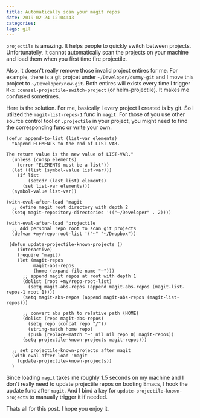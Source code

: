 ```yaml
---
title: Automatically scan your magit repos
date: 2019-02-24 12:04:43
categories:
tags: git
---
```


`projectile` is amazing. It helps people to quickly switch between projects. Unfortunatelly, it
cannot automatically scan the projects on your machine and load them when you first time fire
projectile.

Also, it doesn't really remove those invalid project entires for me. For example, there is a git
projcet under `~/Developer/dummy-git` and I move this projcet to `~/Developer/new-git`. Both entires
will exists every time I trigger `M-x counsel-projectile-switch-project` (or helm-projectile). It
makes me confused sometimes.

Here is the solution. For me, basically I every project I created is by git. So I utilzed the
`magit-list-repos-1` func in `magit`. For those of you use other source control tool or
`.projectile` in your project, you might need to find the corresponding func or write your own.

<!--more-->

```emacs-lisp
(defun append-to-list (list-var elements)
  "Append ELEMENTS to the end of LIST-VAR.

The return value is the new value of LIST-VAR."
  (unless (consp elements)
    (error "ELEMENTS must be a list"))
  (let ((list (symbol-value list-var)))
    (if list
        (setcdr (last list) elements)
      (set list-var elements)))
  (symbol-value list-var))

(with-eval-after-load 'magit
  ;; define magit root directory with depth 2
  (setq magit-repository-directories '(("~/Developer" . 2))))

(with-eval-after-load 'projectile
  ;; Add personal repo root to scan git projects
  (defvar +my/repo-root-list '("~" "~/Dropbox"))

 (defun update-projectile-known-projects ()
    (interactive)
    (require 'magit)
    (let (magit-repos
          magit-abs-repos
          (home (expand-file-name "~")))
      ;; append magit repos at root with depth 1
      (dolist (root +my/repo-root-list)
        (setq magit-abs-repos (append magit-abs-repos (magit-list-repos-1 root 1))))
      (setq magit-abs-repos (append magit-abs-repos (magit-list-repos)))

      ;; convert abs path to relative path (HOME)
      (dolist (repo magit-abs-repos)
        (setq repo (concat repo "/"))
        (string-match home repo)
        (push (replace-match "~" nil nil repo 0) magit-repos))
      (setq projectile-known-projects magit-repos)))

  ;; set projectile-known-projects after magit
  (with-eval-after-load 'magit
    (update-projectile-known-projects))
  )
```

Since loading `magit` takes me roughly 1.5 seconds on my machine and I don't really need to update
projectile repos on booting Emacs, I hook the update func after `magit`. And I bind a key for
`update-projectile-known-projects` to manually trigger it if needed.

Thats all for this post. I hope you enjoy it.
